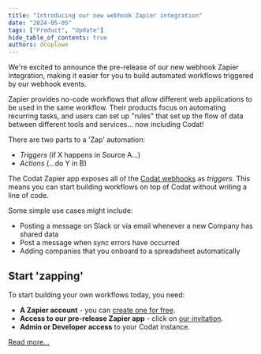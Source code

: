 ```yaml
---
title: "Introducing our new webhook Zapier integration"
date: "2024-05-05"
tags: ["Product", "Update"]
hide_table_of_contents: true
authors: dcoplowe
---
```


We're excited to announce the pre-release of our new webhook Zapier integration, making it easier for you to build automated workflows triggered by our webhook events.

<!--truncate-->

Zapier provides no-code workflows that allow different web applications to be used in the same workflow. Their products focus on automating recurring tasks, and users can set up "rules" that set up the flow of data between different tools and services... now including Codat!

There are two parts to a 'Zap' automation:
- *Triggers* (if X happens in Source A...)
- *Actions* (...do Y in B)

The Codat Zapier app exposes all of the [Codat webhooks](/using-the-api/webhooks/event-types) as *triggers*. This means you can start building workflows on top of Codat without writing a line of code.

Some simple use cases might include:
- Posting a message on Slack or via email whenever a new Company has shared data
- Post a message when sync errors have occurred
- Adding companies that you onboard to a spreadsheet automatically

## Start 'zapping'

To start building your own workflows today, you need:

- **A Zapier account** -  you can [create one for free](https://zapier.com/sign-up).
- **Access to our pre-release Zapier app** - click on [our invitation](https://zapier.com/developer/public-invite/202044/c35843349a2aa85193b9f9ec6a9556e7/?utm_source=codat-docs).
- **Admin or Developer access** to your Codat instance.

[Read more...](/using-the-api/webhooks/zapier-integration)
